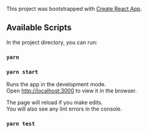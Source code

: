 This project was bootstrapped with [Create React App](https://github.com/facebook/create-react-app).

## Available Scripts

In the project directory, you can run:
### `yarn`

### `yarn start`

Runs the app in the development mode.<br />
Open [http://localhost:3000](http://localhost:3000) to view it in the browser.

The page will reload if you make edits.<br />
You will also see any lint errors in the console.

### `yarn test`

